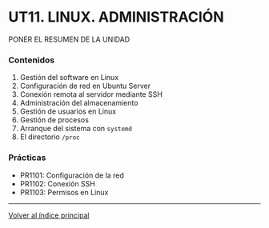 # UT11. LINUX. ADMINISTRACIÓN

PONER EL RESUMEN DE LA UNIDAD

### Contenidos

1. Gestión del software en Linux
2. Configuración de red en Ubuntu Server 
3. Conexión remota al servidor mediante SSH
4. Administración del almacenamiento
5. Gestión de usuarios en Linux
6. Gestión de procesos
7. Arranque del sistema con `systemd`
8. El directorio `/proc`


### Prácticas

- PR1101: Configuración de la red
- PR1102: Conexión SSH
- PR1103: Permisos en Linux



***
[Volver al índice principal](../index.md)